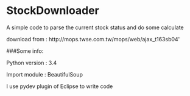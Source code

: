# StockDownloader
<p>A simple code to parse the current stock status and do some calculate<p>
<p>download from : http://mops.twse.com.tw/mops/web/ajax_t163sb04'<p>

###Some info:
<p>Python version : 3.4</p>
<p>Import module : BeautifulSoup</p>
<p>I use pydev plugin of Eclipse to write code</p>